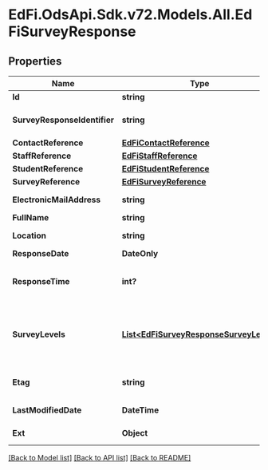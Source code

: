 # EdFi.OdsApi.Sdk.v72.Models.All.EdFiSurveyResponse

## Properties

Name | Type | Description | Notes
------------ | ------------- | ------------- | -------------
**Id** | **string** |  | [optional] 
**SurveyResponseIdentifier** | **string** | The identifier of the survey typically from the survey application. | 
**ContactReference** | [**EdFiContactReference**](EdFiContactReference.md) |  | [optional] 
**StaffReference** | [**EdFiStaffReference**](EdFiStaffReference.md) |  | [optional] 
**StudentReference** | [**EdFiStudentReference**](EdFiStudentReference.md) |  | [optional] 
**SurveyReference** | [**EdFiSurveyReference**](EdFiSurveyReference.md) |  | 
**ElectronicMailAddress** | **string** | Email address of the respondent. | [optional] 
**FullName** | **string** | Full name of the respondent. | [optional] 
**Location** | **string** | Location of the respondent, often a city, district, or school. | [optional] 
**ResponseDate** | **DateOnly** | Date of the survey response. | 
**ResponseTime** | **int?** | The amount of time (in seconds) it took for the respondent to complete the survey. | [optional] 
**SurveyLevels** | [**List&lt;EdFiSurveyResponseSurveyLevel&gt;**](EdFiSurveyResponseSurveyLevel.md) | An unordered collection of surveyResponseSurveyLevels. Provides information about the respondents of a survey and how they can be grouped together. | [optional] 
**Etag** | **string** | A unique system-generated value that identifies the version of the resource. | [optional] 
**LastModifiedDate** | **DateTime** | The date and time the resource was last modified. | [optional] 
**Ext** | **Object** | Extensions to the SurveyResponse entity. | [optional] 

[[Back to Model list]](../README.md#documentation-for-models) [[Back to API list]](../README.md#documentation-for-api-endpoints) [[Back to README]](../README.md)

